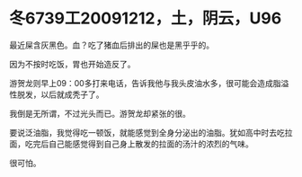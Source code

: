 # 冬6739工20091212，土，阴云，U96

最近屎含灰黑色。血？吃了猪血后排出的屎也是黑乎乎的。

因为不按时吃饭，胃也开始造反了。

游贺龙则早上09：00多打来电话，告诉我他与我头皮油水多，很可能会造成脂溢性脱发，以后就成秃子了。

我倒是无所谓，不过光头而已。游贺龙却紧张的很。

要说泛油脂，我觉得吃一顿饭，就能感觉到全身分泌出的油脂。犹如高中时去吃拉面，吃完后自己能感觉得到自己身上散发的拉面的汤汁的浓烈的气味。

很可怕。

